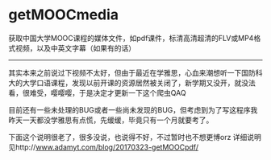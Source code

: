 # getMOOCmedia
获取中国大学MOOC课程的媒体文件，如pdf课件，标清高清超清的FLV或MP4格式视频，以及中英文字幕（如果有的话）

------

其实本来之前说过下视频不太好，但由于最近在学雅思，心血来潮想听一下国防科大的大学口语课程，发现以前开课的资源居然被关闭了，新学期又没开，就没法看，很难受，嘤嘤嘤，于是决定才更新一下这个爬虫QAQ

目前还有一些未处理的BUG或者一些尚未发现的BUG，但考虑到为了写这程序我昨天一天都没学雅思有点慌，先缓缓，毕竟只有一个月就要考了。

下面这个说明很老了，很多没说，也说得不好，不过暂时也不想更博orz
详细说明见http://www.adamyt.com/blog/20170323-getMOOCpdf/
